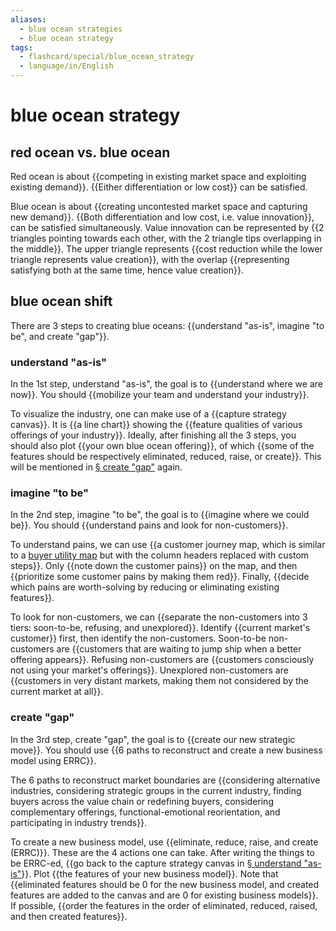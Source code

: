 ```yaml
---
aliases:
  - blue ocean strategies
  - blue ocean strategy
tags:
  - flashcard/special/blue_ocean_strategy
  - language/in/English
---
```


# blue ocean strategy

## red ocean vs. blue ocean

Red ocean is about {{competing in existing market space and exploiting existing demand}}. {{Either differentiation or low cost}} can be satisfied. <!--SR:!2024-08-07,43,290!2024-08-09,45,290-->

Blue ocean is about {{creating uncontested market space and capturing new demand}}. {{Both differentiation and low cost, i.e. value innovation}}, can be satisfied simultaneously. Value innovation can be represented by {{2 triangles pointing towards each other, with the 2 triangle tips overlapping in the middle}}. The upper triangle represents {{cost reduction while the lower triangle represents value creation}}, with the overlap {{representing satisfying both at the same time, hence value creation}}. <!--SR:!2024-08-18,56,310!2024-08-13,48,290!2024-09-24,79,324!2024-09-21,76,324!2024-09-19,74,324-->

## blue ocean shift

There are 3 steps to creating blue oceans: {{understand "as-is", imagine "to be", and create "gap"}}. <!--SR:!2024-08-05,39,304-->

### understand "as-is"

In the 1st step, understand "as-is", the goal is to {{understand where we are now}}. You should {{mobilize your team and understand your industry}}. <!--SR:!2024-09-25,80,324!2024-09-21,76,324-->

To visualize the industry, one can make use of a {{capture strategy canvas}}. It is {{a line chart}} showing the {{feature qualities of various offerings of your industry}}. Ideally, after finishing all the 3 steps, you should also plot {{your own blue ocean offering}}, of which {{some of the features should be respectively eliminated, reduced, raise, or create}}. This will be mentioned in [§ create "gap"](#create%20"gap") again. <!--SR:!2024-07-24,29,284!2024-09-19,74,324!2024-09-01,56,304!2024-07-23,28,284!2024-09-17,72,324-->

### imagine "to be"

In the 2nd step, imagine "to be", the goal is to {{imagine where we could be}}. You should {{understand pains and look for non-customers}}. <!--SR:!2024-09-17,72,324!2024-08-28,52,304-->

To understand pains, we can use {{a customer journey map, which is similar to a [buyer utility map](buyer%20utility%20map.md) but with the column headers replaced with custom steps}}. Only {{note down the customer pains}} on the map, and then {{prioritize some customer pains by making them red}}. Finally, {{decide which pains are worth-solving by reducing or eliminating existing features}}. <!--SR:!2024-07-18,25,284!2024-07-14,7,284!2024-08-06,37,284!2024-09-24,79,324-->

To look for non-customers, we can {{separate the non-customers into 3 tiers: soon-to-be, refusing, and unexplored}}. Identify {{current market's customer}} first, then identify the non-customers. Soon-to-be non-customers are {{customers that are waiting to jump ship when a better offering appears}}. Refusing non-customers are {{customers consciously not using your market's offerings}}. Unexplored non-customers are {{customers in very distant markets, making them not considered by the current market at all}}. <!--SR:!2024-09-20,75,324!2024-09-18,73,324!2024-08-31,55,304!2024-08-28,52,304!2024-08-14,47,304-->

### create "gap"

In the 3rd step, create "gap", the goal is to {{create our new strategic move}}. You should use {{6 paths to reconstruct and create a new business model using ERRC}}. <!--SR:!2024-09-19,74,324!2024-09-18,73,324-->

The 6 paths to reconstruct market boundaries are {{considering alternative industries, considering strategic groups in the current industry, finding buyers across the value chain or redefining buyers, considering complementary offerings, functional-emotional reorientation, and participating in industry trends}}. <!--SR:!2024-07-11,18,264-->

To create a new business model, use {{eliminate, reduce, raise, and create (ERRC)}}. These are the 4 actions one can take. After writing the things to be ERRC-ed, {{go back to the capture strategy canvas in [§ understand "as-is"](#understand%20"as-is")}}. Plot {{the features of your new business model}}. Note that {{eliminated features should be 0 for the new business model, and created features are added to the canvas and are 0 for existing business models}}. If possible, {{order the features in the order of eliminated, reduced, raised, and then created features}}. <!--SR:!2024-09-21,76,324!2024-09-18,73,324!2024-08-24,55,304!2024-09-22,77,324!2024-09-23,78,324-->
